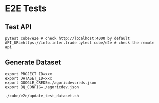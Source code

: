 # E2E Tests

## Test API

```
pytest cube/e2e # check http://localhost:4000 by default
API_URL=https://info.inter.trade pytest cube/e2e # check the remote api
```

## Generate Dataset

```
export PROJECT_ID=xxx
export DATASET_ID=xxx
export GOOGLE_CREDS=./agoricdevcreds.json
export BQ_CONFIG=./agoricdev.json

./cube/e2e/update_test_dataset.sh
```
